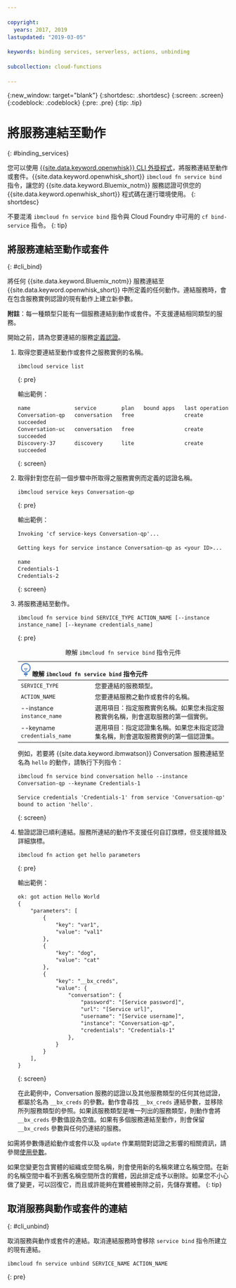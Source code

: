 ```yaml
---

copyright:
  years: 2017, 2019
lastupdated: "2019-03-05"

keywords: binding services, serverless, actions, unbinding

subcollection: cloud-functions

---
```


{:new_window: target="blank"}
{:shortdesc: .shortdesc}
{:screen: .screen}
{:codeblock: .codeblock}
{:pre: .pre}
{:tip: .tip}


# 將服務連結至動作
{: #binding_services}

您可以使用 [{{site.data.keyword.openwhisk}} CLI 外掛程式](/docs/openwhisk?topic=cloud-functions-cloudfunctions_cli)，將服務連結至動作或套件。{{site.data.keyword.openwhisk_short}} `ibmcloud fn service bind` 指令，讓您的 {{site.data.keyword.Bluemix_notm}} 服務認證可供您的 {{site.data.keyword.openwhisk_short}} 程式碼在運行環境使用。
{: shortdesc}


不要混淆 `ibmcloud fn service bind` 指令與 Cloud Foundry 中可用的 `cf bind-service` 指令。
{: tip}


## 將服務連結至動作或套件
{: #cli_bind}

將任何 {{site.data.keyword.Bluemix_notm}} 服務連結至 {{site.data.keyword.openwhisk_short}} 中所定義的任何動作。連結服務時，會在包含服務實例認證的現有動作上建立新參數。

**附註**：每一種類型只能有一個服務連結到動作或套件。不支援連結相同類型的服務。

開始之前，請為您要連結的服務[定義認證](/docs/resources?topic=resources-externalapp#externalapp)。

1. 取得您要連結至動作或套件之服務實例的名稱。
    ```
    ibmcloud service list
    ```
    {: pre}

    輸出範例：
    ```
    name              service        plan   bound apps   last operation
    Conversation-qp   conversation   free                create succeeded
    Conversation-uc   conversation   free                create succeeded
    Discovery-37      discovery      lite                create succeeded
    ```
    {: screen}

2. 取得針對您在前一個步驟中所取得之服務實例而定義的認證名稱。
    ```
    ibmcloud service keys Conversation-qp
    ```
    {: pre}

    輸出範例：
    ```
    Invoking 'cf service-keys Conversation-qp'...

    Getting keys for service instance Conversation-qp as <your ID>...

    name
    Credentials-1
    Credentials-2
    ```
    {: screen}

3. 將服務連結至動作。
    ```
    ibmcloud fn service bind SERVICE_TYPE ACTION_NAME [--instance instance_name] [--keyname credentials_name]
    ```
    {: pre}

    <table>
    <caption>瞭解 <code>ibmcloud fn service bind</code> 指令元件</caption>
    <thead>
    <th colspan=2><img src="images/idea.png" alt="「構想」圖示"/> 瞭解 <code>ibmcloud fn service bind</code> 指令元件</th>
    </thead>
    <tbody>
    <tr>
    <td><code>SERVICE_TYPE</code></td>
    <td>您要連結的服務類型。</td>
    </tr>
    <tr>
    <td><code>ACTION_NAME</code></td>
    <td>您要連結服務之動作或套件的名稱。</td>
    </tr>
    <tr>
    <td>--instance <code>instance_name</code></td>
    <td>選用項目：指定服務實例名稱。如果您未指定服務實例名稱，則會選取服務的第一個實例。</td>
    </tr>
    <tr>
    <td>--keyname <code>credentials_name</code></td>
    <td>選用項目：指定認證集名稱。如果您未指定認證集名稱，則會選取服務實例的第一個認證集。</td>
    </tr>
    </tbody></table>

    例如，若要將 {{site.data.keyword.ibmwatson}} Conversation 服務連結至名為 `hello` 的動作，請執行下列指令：
    ```
    ibmcloud fn service bind conversation hello --instance Conversation-qp --keyname Credentials-1

    Service credentials 'Credentials-1' from service 'Conversation-qp' bound to action 'hello'.
    ```
    {: screen}

4. 驗證認證已順利連結。服務所連結的動作不支援任何自訂旗標，但支援除錯及詳細旗標。
    ```
    ibmcloud fn action get hello parameters
    ```
    {: pre}

    輸出範例：
    ```
    ok: got action Hello World
    {
        "parameters": [
            {
                "key": "var1",
                "value": "val1"
            },
            {
                "key": "dog",
                "value": "cat"
            },
            {
                "key": "__bx_creds",
                "value": {
                    "conversation": {
                        "password": "[Service password]",
                        "url": "[Service url]",
                        "username": "[Service username]",
                        "instance": "Conversation-qp",
                        "credentials": "Credentials-1"
                    },
                }
            }
        ],
    }
    ```
    {: screen}

    在此範例中，Conversation 服務的認證以及其他服務類型的任何其他認證，都屬於名為 `__bx_creds` 的參數。動作會尋找 `__bx_creds` 連結參數，並移除所列服務類型的參照。如果該服務類型是唯一列出的服務類型，則動作會將 `__bx_creds` 參數值設為空值。如果有多個服務連結至動作，則會保留 `__bx_creds` 參數與任何仍連結的服務。

如需將參數傳遞給動作或套件以及 `update` 作業期間對認證之影響的相關資訊，請參閱[使用參數](/docs/openwhisk?topic=cloud-functions-working-with-parameters#pass-params-action)。


如果您變更包含實體的組織或空間名稱，則會使用新的名稱來建立名稱空間。在新的名稱空間中看不到舊名稱空間所含的實體，因此排定成予以刪除。如果您不小心做了變更，可以回復它，而且或許能夠在實體被刪除之前，先儲存實體。
{: tip}


## 取消服務與動作或套件的連結
{: #cli_unbind}

取消服務與動作或套件的連結。取消連結服務時會移除 `service bind` 指令所建立的現有連結。

```
ibmcloud fn service unbind SERVICE_NAME ACTION_NAME
```
{: pre}
